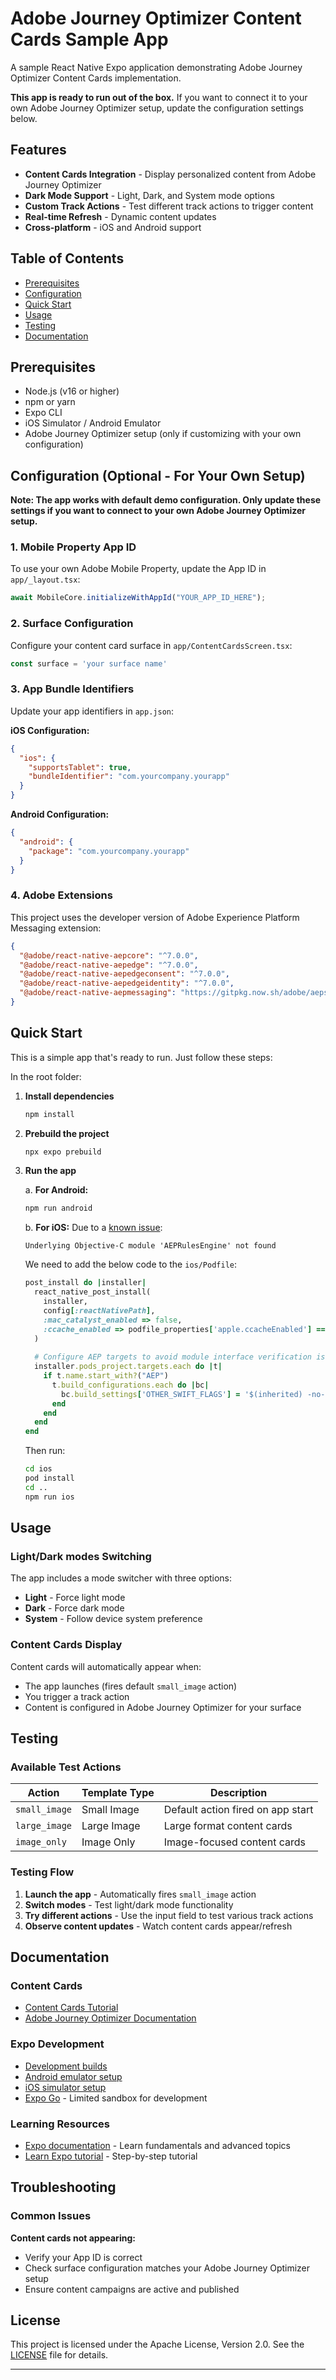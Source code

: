 # Adobe Journey Optimizer Content Cards Sample App

A sample React Native Expo application demonstrating Adobe Journey Optimizer Content Cards implementation.

**This app is ready to run out of the box.** If you want to connect it to your own Adobe Journey Optimizer setup, update the configuration settings below.

## Features

- **Content Cards Integration** - Display personalized content from Adobe Journey Optimizer
- **Dark Mode Support** - Light, Dark, and System mode options
- **Custom Track Actions** - Test different track actions to trigger content
- **Real-time Refresh** - Dynamic content updates
- **Cross-platform** - iOS and Android support

## Table of Contents

- [Prerequisites](#prerequisites)
- [Configuration](#configuration-optional---for-your-own-setup)
- [Quick Start](#quick-start)
- [Usage](#usage)
- [Testing](#testing)
- [Documentation](#documentation)

## Prerequisites

- Node.js (v16 or higher)
- npm or yarn
- Expo CLI
- iOS Simulator / Android Emulator
- Adobe Journey Optimizer setup (only if customizing with your own configuration)

## Configuration (Optional - For Your Own Setup)

**Note: The app works with default demo configuration. Only update these settings if you want to connect to your own Adobe Journey Optimizer setup.**

### 1. Mobile Property App ID

To use your own Adobe Mobile Property, update the App ID in `app/_layout.tsx`:

```typescript
await MobileCore.initializeWithAppId("YOUR_APP_ID_HERE");
```

### 2. Surface Configuration

Configure your content card surface in `app/ContentCardsScreen.tsx`:

```typescript
const surface = 'your surface name'
```

### 3. App Bundle Identifiers

Update your app identifiers in `app.json`:

**iOS Configuration:**
```json
{
  "ios": {
    "supportsTablet": true,
    "bundleIdentifier": "com.yourcompany.yourapp"
  }
}
```

**Android Configuration:**
```json
{
  "android": {
    "package": "com.yourcompany.yourapp"
  }
}
```

### 4. Adobe Extensions

This project uses the developer version of Adobe Experience Platform Messaging extension:

```json
{
  "@adobe/react-native-aepcore": "^7.0.0",
  "@adobe/react-native-aepedge": "^7.0.0",
  "@adobe/react-native-aepedgeconsent": "^7.0.0",
  "@adobe/react-native-aepedgeidentity": "^7.0.0",
  "@adobe/react-native-aepmessaging": "https://gitpkg.now.sh/adobe/aepsdk-react-native/packages/messaging?content-card-ui"
}
```

## Quick Start

This is a simple app that's ready to run. Just follow these steps:

In the root folder:

1. **Install dependencies**
   ```bash
   npm install
   ```

2. **Prebuild the project**
   ```bash
   npx expo prebuild
   ```

3. **Run the app**

   a. **For Android:**
   ```bash
   npm run android
   ```

   b. **For iOS:**
      Due to a [known issue](https://github.com/adobe/aepsdk-react-native?tab=readme-ov-file#troubleshooting-and-known-issues):
      ```
      Underlying Objective-C module 'AEPRulesEngine' not found
      ``` 
      We need to add the below code to the `ios/Podfile`:

      ```ruby
      post_install do |installer|
        react_native_post_install(
          installer,
          config[:reactNativePath],
          :mac_catalyst_enabled => false,
          :ccache_enabled => podfile_properties['apple.ccacheEnabled'] == 'true',
        )
        
        # Configure AEP targets to avoid module interface verification issues
        installer.pods_project.targets.each do |t|
          if t.name.start_with?("AEP")
            t.build_configurations.each do |bc|
              bc.build_settings['OTHER_SWIFT_FLAGS'] = '$(inherited) -no-verify-emitted-module-interface'
            end
          end
        end
      end
      ```

      Then run:

      ```bash
      cd ios
      pod install
      cd ..
      npm run ios
      ```

## Usage

### Light/Dark modes Switching
The app includes a mode switcher with three options:
- **Light** - Force light mode
- **Dark** - Force dark mode
- **System** - Follow device system preference

### Content Cards Display
Content cards will automatically appear when:
- The app launches (fires default `small_image` action)
- You trigger a track action
- Content is configured in Adobe Journey Optimizer for your surface

## Testing

### Available Test Actions

| Action | Template Type | Description |
|--------|---------------|-------------|
| `small_image` | Small Image | Default action fired on app start |
| `large_image` | Large Image | Large format content cards |
| `image_only` | Image Only | Image-focused content cards |

### Testing Flow

1. **Launch the app** - Automatically fires `small_image` action
2. **Switch modes** - Test light/dark mode functionality
3. **Try different actions** - Use the input field to test various track actions
4. **Observe content updates** - Watch content cards appear/refresh

## Documentation

### Content Cards
- [Content Cards Tutorial](https://github.com/adobe/aepsdk-react-native/blob/content-card-ui/packages/messaging/tutorials/ContentCards.md)
- [Adobe Journey Optimizer Documentation](https://experienceleague.adobe.com/docs/journey-optimizer/using/ajo-home.html)

### Expo Development
- [Development builds](https://docs.expo.dev/develop/development-builds/introduction/)
- [Android emulator setup](https://docs.expo.dev/workflow/android-studio-emulator/)
- [iOS simulator setup](https://docs.expo.dev/workflow/ios-simulator/)
- [Expo Go](https://expo.dev/go) - Limited sandbox for development

### Learning Resources
- [Expo documentation](https://docs.expo.dev/) - Learn fundamentals and advanced topics
- [Learn Expo tutorial](https://docs.expo.dev/tutorial/introduction/) - Step-by-step tutorial

## Troubleshooting

### Common Issues

**Content cards not appearing:**
- Verify your App ID is correct
- Check surface configuration matches your Adobe Journey Optimizer setup
- Ensure content campaigns are active and published


## License

This project is licensed under the Apache License, Version 2.0. See the [LICENSE](LICENSE) file for details.

---